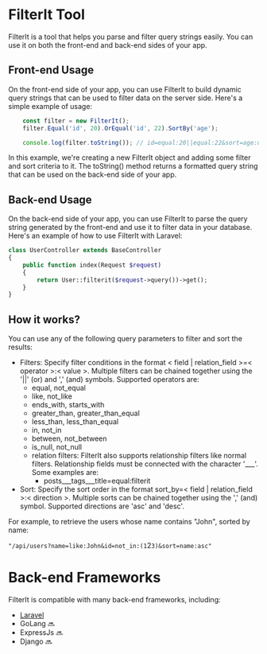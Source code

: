 # FilterIt Tool
FilterIt is a tool that helps you parse and filter query strings easily. You can use it on both the front-end and back-end sides of your app.

## Front-end Usage
On the front-end side of your app, you can use FilterIt to build dynamic query strings that can be used to filter data on the server side. Here's a simple example of usage:
```javascript
    const filter = new FilterIt();
    filter.Equal('id', 20).OrEqual('id', 22).SortBy('age');

    console.log(filter.toString()); // id=equal:20||equal:22&sort=age:desc
```

In this example, we're creating a new FilterIt object and adding some filter and sort criteria to it. The toString() method returns a formatted query string that can be used on the back-end side of your app.

## Back-end Usage
On the back-end side of your app, you can use FilterIt to parse the query string generated by the front-end and use it to filter data in your database. Here's an example of how to use FilterIt with Laravel:
```php
class UserController extends BaseController
{
    public function index(Request $request)
    {
        return User::filterit($request->query())->get();
    }
}

```

## How it works?

You can use any of the following query parameters to filter and sort the results:

- Filters: Specify filter conditions in the format < field | relation_field >=< operator >:< value >. Multiple filters can be chained together using
  the '||' (or) and ',' (and) symbols. Supported operators are:
  - equal, not_equal
  - like, not_like
  - ends_with, starts_with
  - greater_than, greater_than_equal
  - less_than, less_than_equal
  - in, not_in
  - between, not_between
  - is_null, not_null
  - relation filters: FilterIt also supports relationship filters like normal filters. Relationship fields must be connected with the character '___'. Some examples are:
    - posts___tags___title=equal:filterit 
- Sort: Specify the sort order in the format sort_by=< field | relation_field >:< direction >. Multiple sorts can be chained together using the ',' (and)
  symbol. Supported directions are 'asc' and 'desc'.

For example, to retrieve the users whose name contains "John", sorted by name:

`"/api/users?name=like:John&id=not_in:(1`2`3)&sort=name:asc"`

# Back-end Frameworks
FilterIt is compatible with many back-end frameworks, including:

- [Laravel](https://github.com/FilterItTool/filterit-laravel)
- GoLang    🔜
- ExpressJs 🔜
- Django    🔜
